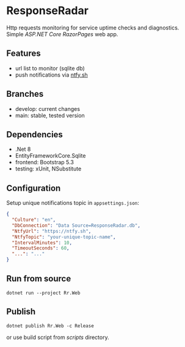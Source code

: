 # ResponseRadar

Http requests monitoring for service uptime checks and diagnostics.  
Simple *ASP.NET Core RazorPages* web app.

## Features

- url list to monitor (sqlite db)
- push notifications via [ntfy.sh](https://ntfy.sh)

## Branches

- develop: current changes
- main: stable, tested version

## Dependencies

- .Net 8
- EntityFrameworkCore.Sqlite
- frontend: Bootstrap 5.3
- testing: xUnit, NSubstitute

## Configuration

Setup unique notifications topic in `appsettings.json`:

```json
{
  "Culture": "en",
  "DbConnection": "Data Source=ResponseRadar.db",
  "NtfyUrl": "https://ntfy.sh",
  "NtfyTopic": "your-unique-topic-name",
  "IntervalMinutes": 10,
  "TimeoutSeconds": 60,
  "...": "..."
}
```

## Run from source
```
dotnet run --project Rr.Web
```

## Publish
```
dotnet publish Rr.Web -c Release
```
or use build script from _scripts_ directory.
